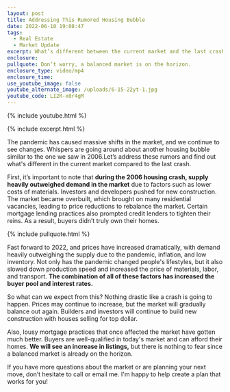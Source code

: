 ```yaml
---
layout: post
title: Addressing This Rumored Housing Bubble
date: 2022-06-10 19:08:47
tags:
  - Real Estate
  - Market Update
excerpt: What’s different between the current market and the last crash?
enclosure:
pullquote: Don’t worry, a balanced market is on the horizon.
enclosure_type: video/mp4
enclosure_time:
use_youtube_image: false
youtube_alternate_image: /uploads/6-15-22yt-1.jpg
youtube_code: LI2R-x0r4gM
---
```

{% include youtube.html %}

{% include excerpt.html %}

The pandemic has caused massive shifts in the market, and we continue to see changes. Whispers are going around about another housing bubble similar to the one we saw in 2006.Let’s address these rumors and find out what's different in the current market compared to the last crash.

First, it’s important to note that **during the 2006 housing crash, supply heavily outweighed demand in the market** due to factors such as lower costs of materials. Investors and developers pushed for new construction. The market became overbuilt, which brought on many residential vacancies, leading to price reductions to rebalance the market. Certain mortgage lending practices also prompted credit lenders to tighten their reins. As a result, buyers didn’t truly own their homes.&nbsp;

{% include pullquote.html %}

Fast forward to 2022, and prices have increased dramatically, with demand heavily outweighing the supply due to the pandemic, inflation, and low inventory. Not only has the pandemic changed people's lifestyles, but it also slowed down production speed and increased the price of materials, labor, and transport. **The combination of all of these factors has increased the buyer pool and interest rates.&nbsp;**

So what can we expect from this? Nothing drastic like a crash is going to happen. Prices may continue to increase, but the market will gradually balance out again. Builders and investors will continue to build new construction with houses selling for top dollar.&nbsp;

Also, lousy mortgage practices that once affected the market have gotten much better. Buyers are well-qualified in today's market and can afford their homes. **We will see an increase in listings,** but there is nothing to fear since a balanced market is already on the horizon.&nbsp;

If you have more questions about the market or are planning your next move, don’t hesitate to call or email me. I'm happy to help create a plan that works for you\!

&nbsp;
